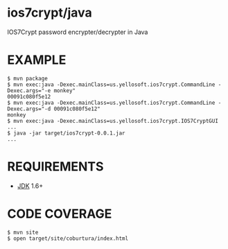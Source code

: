 # ios7crypt/java

IOS7Crypt password encrypter/decrypter in Java

# EXAMPLE

```
$ mvn package
$ mvn exec:java -Dexec.mainClass=us.yellosoft.ios7crypt.CommandLine -Dexec.args="-e monkey"
00091c080f5e12
$ mvn exec:java -Dexec.mainClass=us.yellosoft.ios7crypt.CommandLine -Dexec.args="-d 00091c080f5e12"
monkey
$ mvn exec:java -Dexec.mainClass=us.yellosoft.ios7crypt.IOS7CryptGUI
...
$ java -jar target/ios7crypt-0.0.1.jar
...
```

# REQUIREMENTS

* [JDK](http://www.oracle.com/technetwork/java/javase/downloads/index.html) 1.6+

# CODE COVERAGE

```
$ mvn site
$ open target/site/coburtura/index.html
```
